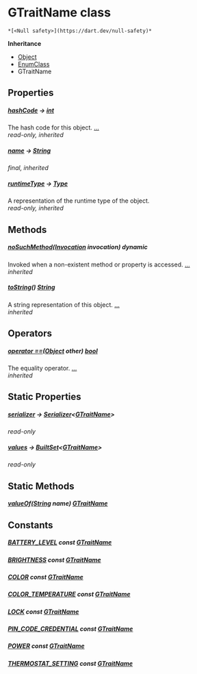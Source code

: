 


# GTraitName class






    *[<Null safety>](https://dart.dev/null-safety)*





**Inheritance**

- [Object](https://api.flutter.dev/flutter/dart-core/Object-class.html)
- [EnumClass](https://pub.dev/documentation/built_value/8.2.0/built_value/EnumClass-class.html)
- GTraitName







## Properties

##### [hashCode](https://api.flutter.dev/flutter/dart-core/Object/hashCode.html) &#8594; [int](https://api.flutter.dev/flutter/dart-core/int-class.html)



The hash code for this object. [...](https://api.flutter.dev/flutter/dart-core/Object/hashCode.html)  
_read-only, inherited_



##### [name](https://pub.dev/documentation/built_value/8.2.0/built_value/EnumClass/name.html) &#8594; [String](https://api.flutter.dev/flutter/dart-core/String-class.html)



   
_final, inherited_



##### [runtimeType](https://api.flutter.dev/flutter/dart-core/Object/runtimeType.html) &#8594; [Type](https://api.flutter.dev/flutter/dart-core/Type-class.html)



A representation of the runtime type of the object.   
_read-only, inherited_




## Methods

##### [noSuchMethod](https://api.flutter.dev/flutter/dart-core/Object/noSuchMethod.html)([Invocation](https://api.flutter.dev/flutter/dart-core/Invocation-class.html) invocation) dynamic



Invoked when a non-existent method or property is accessed. [...](https://api.flutter.dev/flutter/dart-core/Object/noSuchMethod.html)  
_inherited_



##### [toString](https://pub.dev/documentation/built_value/8.2.0/built_value/EnumClass/toString.html)() [String](https://api.flutter.dev/flutter/dart-core/String-class.html)



A string representation of this object. [...](https://pub.dev/documentation/built_value/8.2.0/built_value/EnumClass/toString.html)  
_inherited_




## Operators

##### [operator ==](https://api.flutter.dev/flutter/dart-core/Object/operator_equals.html)([Object](https://api.flutter.dev/flutter/dart-core/Object-class.html) other) [bool](https://api.flutter.dev/flutter/dart-core/bool-class.html)



The equality operator. [...](https://api.flutter.dev/flutter/dart-core/Object/operator_equals.html)  
_inherited_




## Static Properties

##### [serializer](../third_party_yonomi_graphql_schema_schema.docs.schema.gql/GTraitName/serializer.md) &#8594; [Serializer](https://pub.dev/documentation/built_value/8.2.0/serializer/Serializer-class.html)&lt;[GTraitName](../third_party_yonomi_graphql_schema_schema.docs.schema.gql/GTraitName-class.md)>



   
_read-only_



##### [values](../third_party_yonomi_graphql_schema_schema.docs.schema.gql/GTraitName/values.md) &#8594; [BuiltSet](https://pub.dev/documentation/built_collection/5.1.1/built_collection/BuiltSet-class.html)&lt;[GTraitName](../third_party_yonomi_graphql_schema_schema.docs.schema.gql/GTraitName-class.md)>



   
_read-only_




## Static Methods

##### [valueOf](../third_party_yonomi_graphql_schema_schema.docs.schema.gql/GTraitName/valueOf.md)([String](https://api.flutter.dev/flutter/dart-core/String-class.html) name) [GTraitName](../third_party_yonomi_graphql_schema_schema.docs.schema.gql/GTraitName-class.md)



   





## Constants

##### [BATTERY_LEVEL](../third_party_yonomi_graphql_schema_schema.docs.schema.gql/GTraitName/BATTERY_LEVEL-constant.md) const [GTraitName](../third_party_yonomi_graphql_schema_schema.docs.schema.gql/GTraitName-class.md)



   




##### [BRIGHTNESS](../third_party_yonomi_graphql_schema_schema.docs.schema.gql/GTraitName/BRIGHTNESS-constant.md) const [GTraitName](../third_party_yonomi_graphql_schema_schema.docs.schema.gql/GTraitName-class.md)



   




##### [COLOR](../third_party_yonomi_graphql_schema_schema.docs.schema.gql/GTraitName/COLOR-constant.md) const [GTraitName](../third_party_yonomi_graphql_schema_schema.docs.schema.gql/GTraitName-class.md)



   




##### [COLOR_TEMPERATURE](../third_party_yonomi_graphql_schema_schema.docs.schema.gql/GTraitName/COLOR_TEMPERATURE-constant.md) const [GTraitName](../third_party_yonomi_graphql_schema_schema.docs.schema.gql/GTraitName-class.md)



   




##### [LOCK](../third_party_yonomi_graphql_schema_schema.docs.schema.gql/GTraitName/LOCK-constant.md) const [GTraitName](../third_party_yonomi_graphql_schema_schema.docs.schema.gql/GTraitName-class.md)



   




##### [PIN_CODE_CREDENTIAL](../third_party_yonomi_graphql_schema_schema.docs.schema.gql/GTraitName/PIN_CODE_CREDENTIAL-constant.md) const [GTraitName](../third_party_yonomi_graphql_schema_schema.docs.schema.gql/GTraitName-class.md)



   




##### [POWER](../third_party_yonomi_graphql_schema_schema.docs.schema.gql/GTraitName/POWER-constant.md) const [GTraitName](../third_party_yonomi_graphql_schema_schema.docs.schema.gql/GTraitName-class.md)



   




##### [THERMOSTAT_SETTING](../third_party_yonomi_graphql_schema_schema.docs.schema.gql/GTraitName/THERMOSTAT_SETTING-constant.md) const [GTraitName](../third_party_yonomi_graphql_schema_schema.docs.schema.gql/GTraitName-class.md)



   









